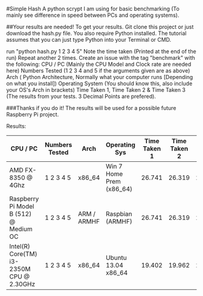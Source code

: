 #Simple Hash
A python scrypt I am using for basic benchmarking (To mainly see difference in speed between PCs and operating systems).

##Your results are needed! 
To get your results.
Git clone this project or just download the hash.py file. You also require Python installed. The tutorial assumes that you can just type Python into your Terminal or CMD.

run "python hash.py 1 2 3 4 5"
Note the time taken (Printed at the end of the run)
Repeat another 2 times.
Create an issue with the tag "benchmark" with the following:
CPU / PC (Mainly the CPU Model and Clock rate are needed here)
Numbers Tested (1 2 3 4 and 5 if the arguments given are as above)
Arch ( Python Architecture, Normally what your computer runs [Depending on what you install])
Operating System (You should know this, also include your OS's Arch in brackets)
Time Taken 1, Time Taken 2 & Time Taken 3 (The results from your tests. 3 Decimal Points are prefered).

###Thanks if you do it! The results will be used for a possible future Raspberry Pi project.


Results:

| CPU / PC | Numbers Tested | Arch | Operating Sys | Time Taken 1 | Time Taken 2 | Time Taken 3 |
| --- | --- | --- | --- | --- | --- | --- |
| AMD FX-8350 @ 4Ghz | 1 2 3 4 5 | x86_64 | Win 7 Home Prem (x86_64) | 26.741 | 26.319 | 26.457 |
| Raspberry Pi Model B (512) @ Medium OC | 1 2 3 4 5 | ARM / ARMHF | Raspbian (ARMHF) | 26.741 | 26.319 | 26.457 |
| Intel(R) Core(TM) i3-2350M CPU @ 2.30GHz | 1 2 3 4 5 | x86_64 | Ubuntu 13.04 x86_64 | 19.402 | 19.962 | 20.45 |



<!--- |Template | Blank | 1 2 3 4 5 | x86 / x86_64 / ARM / Arch | OS (Arch) | 0.000 | 0.000 | 0.000 |--->
